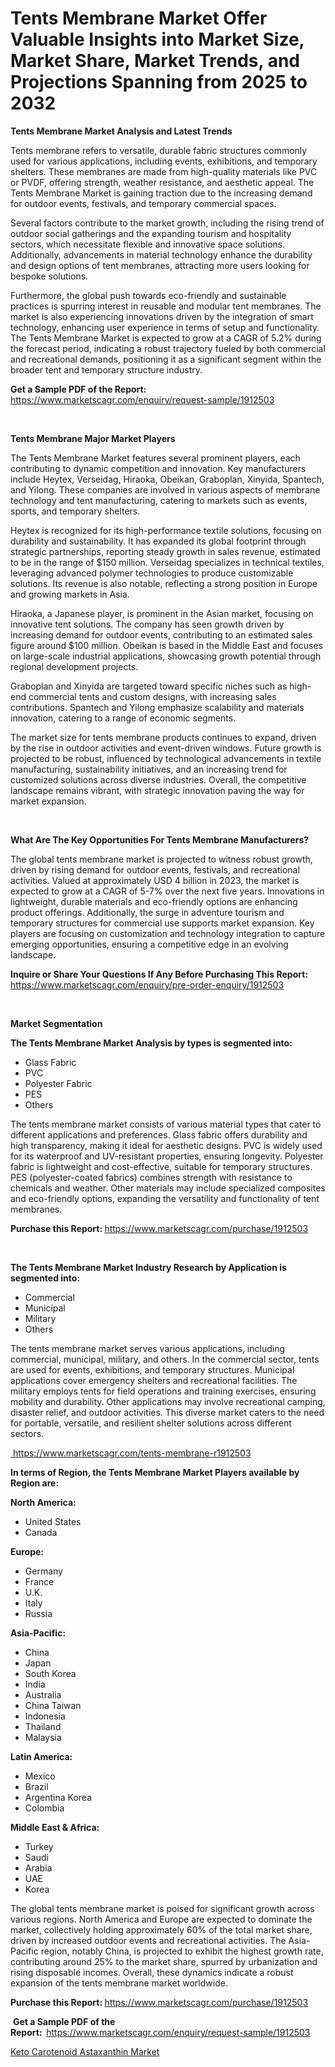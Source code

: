 <p><h1>Tents Membrane Market Offer Valuable Insights into Market Size, Market Share, Market Trends, and Projections Spanning from 2025 to 2032</h1></p><p><strong>Tents Membrane Market Analysis and Latest Trends</strong></p>
<p><p>Tents membrane refers to versatile, durable fabric structures commonly used for various applications, including events, exhibitions, and temporary shelters. These membranes are made from high-quality materials like PVC or PVDF, offering strength, weather resistance, and aesthetic appeal. The Tents Membrane Market is gaining traction due to the increasing demand for outdoor events, festivals, and temporary commercial spaces. </p><p>Several factors contribute to the market growth, including the rising trend of outdoor social gatherings and the expanding tourism and hospitality sectors, which necessitate flexible and innovative space solutions. Additionally, advancements in material technology enhance the durability and design options of tent membranes, attracting more users looking for bespoke solutions.</p><p>Furthermore, the global push towards eco-friendly and sustainable practices is spurring interest in reusable and modular tent membranes. The market is also experiencing innovations driven by the integration of smart technology, enhancing user experience in terms of setup and functionality. The Tents Membrane Market is expected to grow at a CAGR of 5.2% during the forecast period, indicating a robust trajectory fueled by both commercial and recreational demands, positioning it as a significant segment within the broader tent and temporary structure industry.</p></p>
<p><strong>Get a Sample PDF of the Report:&nbsp;</strong> <a href="https://www.marketscagr.com/enquiry/request-sample/1912503?utm_campaign=3078&utm_medium=2&utm_source=Github&utm_content=ia&utm_term=03042025&utm_id=tents-membrane">https://www.marketscagr.com/enquiry/request-sample/1912503</a></p>
<p>&nbsp;</p>
<p><strong>Tents Membrane Major Market Players</strong></p>
<p><p>The Tents Membrane Market features several prominent players, each contributing to dynamic competition and innovation. Key manufacturers include Heytex, Verseidag, Hiraoka, Obeikan, Graboplan, Xinyida, Spantech, and Yilong. These companies are involved in various aspects of membrane technology and tent manufacturing, catering to markets such as events, sports, and temporary shelters.</p><p>Heytex is recognized for its high-performance textile solutions, focusing on durability and sustainability. It has expanded its global footprint through strategic partnerships, reporting steady growth in sales revenue, estimated to be in the range of $150 million. Verseidag specializes in technical textiles, leveraging advanced polymer technologies to produce customizable solutions. Its revenue is also notable, reflecting a strong position in Europe and growing markets in Asia.</p><p>Hiraoka, a Japanese player, is prominent in the Asian market, focusing on innovative tent solutions. The company has seen growth driven by increasing demand for outdoor events, contributing to an estimated sales figure around $100 million. Obeikan is based in the Middle East and focuses on large-scale industrial applications, showcasing growth potential through regional development projects.</p><p>Graboplan and Xinyida are targeted toward specific niches such as high-end commercial tents and custom designs, with increasing sales contributions. Spantech and Yilong emphasize scalability and materials innovation, catering to a range of economic segments.</p><p>The market size for tents membrane products continues to expand, driven by the rise in outdoor activities and event-driven windows. Future growth is projected to be robust, influenced by technological advancements in textile manufacturing, sustainability initiatives, and an increasing trend for customized solutions across diverse industries. Overall, the competitive landscape remains vibrant, with strategic innovation paving the way for market expansion.</p></p>
<p>&nbsp;</p>
<p><strong>What Are The Key Opportunities For Tents Membrane Manufacturers?</strong></p>
<p><p>The global tents membrane market is projected to witness robust growth, driven by rising demand for outdoor events, festivals, and recreational activities. Valued at approximately USD 4 billion in 2023, the market is expected to grow at a CAGR of 5-7% over the next five years. Innovations in lightweight, durable materials and eco-friendly options are enhancing product offerings. Additionally, the surge in adventure tourism and temporary structures for commercial use supports market expansion. Key players are focusing on customization and technology integration to capture emerging opportunities, ensuring a competitive edge in an evolving landscape.</p></p>
<p><strong>Inquire or Share Your Questions If Any Before Purchasing This Report:</strong> <a href="https://www.marketscagr.com/enquiry/pre-order-enquiry/1912503?utm_campaign=3078&utm_medium=2&utm_source=Github&utm_content=ia&utm_term=03042025&utm_id=tents-membrane">https://www.marketscagr.com/enquiry/pre-order-enquiry/1912503</a></p>
<p>&nbsp;</p>
<p><strong>Market Segmentation</strong></p>
<p><strong>The Tents Membrane Market Analysis by types is segmented into:</strong></p>
<p><ul><li>Glass Fabric</li><li>PVC</li><li>Polyester Fabric</li><li>PES</li><li>Others</li></ul></p>
<p><p>The tents membrane market consists of various material types that cater to different applications and preferences. Glass fabric offers durability and high transparency, making it ideal for aesthetic designs. PVC is widely used for its waterproof and UV-resistant properties, ensuring longevity. Polyester fabric is lightweight and cost-effective, suitable for temporary structures. PES (polyester-coated fabrics) combines strength with resistance to chemicals and weather. Other materials may include specialized composites and eco-friendly options, expanding the versatility and functionality of tent membranes.</p></p>
<p><strong>Purchase this Report:&nbsp;</strong><a href="https://www.marketscagr.com/purchase/1912503?utm_campaign=3078&utm_medium=2&utm_source=Github&utm_content=ia&utm_term=03042025&utm_id=tents-membrane">https://www.marketscagr.com/purchase/1912503</a></p>
<p>&nbsp;</p>
<p><strong>The Tents Membrane Market Industry Research by Application is segmented into:</strong></p>
<p><ul><li>Commercial</li><li>Municipal</li><li>Military</li><li>Others</li></ul></p>
<p><p>The tents membrane market serves various applications, including commercial, municipal, military, and others. In the commercial sector, tents are used for events, exhibitions, and temporary structures. Municipal applications cover emergency shelters and recreational facilities. The military employs tents for field operations and training exercises, ensuring mobility and durability. Other applications may involve recreational camping, disaster relief, and outdoor activities. This diverse market caters to the need for portable, versatile, and resilient shelter solutions across different sectors.</p></p>
<p><a href="https://www.marketscagr.com/tents-membrane-r1912503?utm_campaign=3078&utm_medium=2&utm_source=Github&utm_content=ia&utm_term=03042025&utm_id=tents-membrane">&nbsp;https://www.marketscagr.com/tents-membrane-r1912503</a></p>
<p><strong>In terms of Region, the Tents Membrane Market Players available by Region are:</strong></p>
<p>
    <p> <strong> North America: </strong>
        <ul>
            <li>United States</li>
            <li>Canada</li>
        </ul>
        </p> 
    <p> <strong> Europe: </strong>
        <ul>
            <li>Germany</li>
            <li>France</li>
            <li>U.K.</li>
            <li>Italy</li>
            <li>Russia</li>
        </ul>
        </p> 
    <p> <strong> Asia-Pacific: </strong>
        <ul>
            <li>China</li>
            <li>Japan</li>
            <li>South Korea</li>
            <li>India</li>
            <li>Australia</li>
            <li>China Taiwan</li>
            <li>Indonesia</li>
            <li>Thailand</li>
            <li>Malaysia</li>
        </ul>
        </p> 
    <p> <strong> Latin America: </strong>
        <ul>
            <li>Mexico</li>
            <li>Brazil</li>
            <li>Argentina Korea</li>
            <li>Colombia</li>
        </ul>
        </p> 
    <p> <strong> Middle East & Africa: </strong>
        <ul>
            <li>Turkey</li>
            <li>Saudi</li>
            <li>Arabia</li>
            <li>UAE</li>
            <li>Korea</li>
        </ul>
    </p>
    </p>
<p><p>The global tents membrane market is poised for significant growth across various regions. North America and Europe are expected to dominate the market, collectively holding approximately 60% of the total market share, driven by increased outdoor events and recreational activities. The Asia-Pacific region, notably China, is projected to exhibit the highest growth rate, contributing around 25% to the market share, spurred by urbanization and rising disposable incomes. Overall, these dynamics indicate a robust expansion of the tents membrane market worldwide.</p></p>
<p><strong>Purchase this Report: </strong><a href="https://www.marketscagr.com/purchase/1912503?utm_campaign=3078&utm_medium=2&utm_source=Github&utm_content=ia&utm_term=03042025&utm_id=tents-membrane">https://www.marketscagr.com/purchase/1912503</a></p>
<p>&nbsp;<strong>Get a Sample PDF of the Report:&nbsp;&nbsp;</strong><a href="https://www.marketscagr.com/enquiry/request-sample/1912503?utm_campaign=3078&utm_medium=2&utm_source=Github&utm_content=ia&utm_term=03042025&utm_id=tents-membrane">https://www.marketscagr.com/enquiry/request-sample/1912503</a></p>
<p><strong></strong></p>
<p><p><a href="https://github.com/willjis/Market-Research-Report-List-1/blob/main/keto-carotenoid-astaxanthin-market.md?utm_campaign=3078&utm_medium=2&utm_source=Github&utm_content=ia&utm_term=03042025&utm_id=tents-membrane">Keto Carotenoid Astaxanthin Market</a></p></p>
